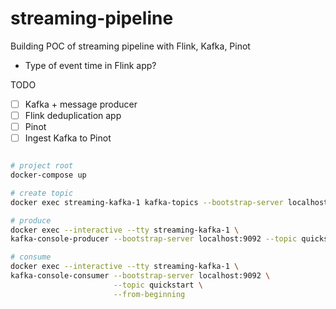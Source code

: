 # streaming-pipeline
Building POC of streaming pipeline with Flink, Kafka, Pinot

- Type of event time in Flink app?

TODO
- [ ] Kafka + message producer
- [ ] Flink deduplication app
- [ ] Pinot
- [ ] Ingest Kafka to Pinot

```bash

# project root 
docker-compose up

# create topic
docker exec streaming-kafka-1 kafka-topics --bootstrap-server localhost:9092 --create --topic quickstart

# produce 
docker exec --interactive --tty streaming-kafka-1 \
kafka-console-producer --bootstrap-server localhost:9092 --topic quickstart

# consume
docker exec --interactive --tty streaming-kafka-1 \
kafka-console-consumer --bootstrap-server localhost:9092 \
                       --topic quickstart \
                       --from-beginning
```